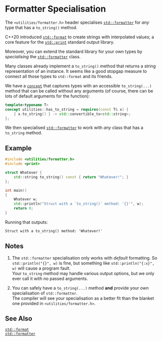 # Formatter Specialisation

The `<utilities/formatter.h>` header specialises [`std::formatter`] for _any_ type that has a `to_string()` method.

C++20 introduced [`std::format`] to create strings with interpolated values; a core feature for the [`std::print`] standard output library.

Moreover, you can extend the standard library for your own types by _specialising_ the [`std::formatter`] class.

Many classes already implement a `to_string()` method that returns a string representation of an instance.
It seems like a good stopgap measure to connect all those types to `std::format` and its friends.

We have a [`concept`] that captures types with an accessible `to_string(...)` method that can be called without any arguments (of course, there can be lots of default arguments for the function):

```c++
template<typename T>
concept utilities::has_to_string = requires(const T& x) {
    { x.to_string() } -> std::convertible_to<std::string>;
};
```

We then specialised [`std::formatter`] to work with _any_ class that has a `to_string` method.

## Example

```cpp
#include <utilities/formatter.h>
#include <print>

struct Whatever {
    std::string to_string() const { return "Whatever!"; }
};

int main()
{
    Whatever w;
    std::println("Struct with a `to_string()` method: '{}'", w);
    return 0;
}
```

Running that outputs:

```txt
Struct with a to_string() method: 'Whatever!'
```

## Notes

1. The `std::formatter` specialisation only works with _default_ formatting.
   So `std::println("{}", w)` is fine, but something like `std::println("{:x}", w)` will cause a program fault. <br>
   Your `to_string` method may handle various output options, but we only ever call it with no passed arguments.

2. You can safely have a `to_string(...)` method **and** provide your own specialisation of `std::formatter`. <br>
   The compiler will see your specialisation as a better fit than the blanket one provided in `<utilities/formatter.h>`.

## See Also

[`std::format`] <br>
[`std::formatter`]

<!-- Reference Links -->

[`concept`]: https://en.cppreference.com/w/cpp/language/constraints
[`std::format`]: https://en.cppreference.com/w/cpp/utility/format/format
[`std::formatter`]: https://en.cppreference.com/w/cpp/utility/format/formatter
[`std::print`]: https://en.cppreference.com/w/cpp/io/print.html
